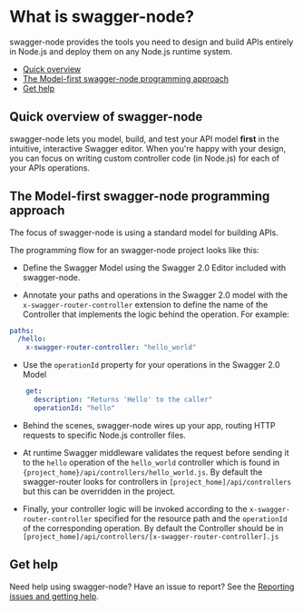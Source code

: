 # What is swagger-node?

swagger-node provides the tools you need to design and build APIs entirely in Node.js and deploy them on any Node.js runtime system.


* [Quick overview](#overview)
* [The Model-first swagger-node programming approach](#programming_model)
* [Get help](#gethelp)

## <a name="overview"></a>Quick overview of swagger-node

swagger-node lets you model, build, and test your API model **first** in the intuitive, interactive Swagger editor. When you're happy with your design, you can focus on writing custom controller code (in Node.js) for each of your APIs operations. 


## <a name="programming_model"></a>The Model-first swagger-node programming approach

The focus of swagger-node is using a standard model for building APIs.  

The programming flow for an swagger-node project looks like this:

* Define the Swagger Model using the Swagger 2.0 Editor included with swagger-node.

* Annotate your paths and operations in the Swagger 2.0 model with the `x-swagger-router-controller` extension to define the name of the Controller that implements the logic behind the operation.  For example:

```yaml
paths:
  /hello:
    x-swagger-router-controller: "hello_world"  
```

* Use the `operationId` property for your operations in the Swagger 2.0 Model
```yaml
    get:
      description: "Returns 'Hello' to the caller"
      operationId: "hello"
```

* Behind the scenes, swagger-node wires up your app, routing HTTP requests to specific Node.js controller files. 

* At runtime Swagger middleware validates the request before sending it to the `hello` operation of the `hello_world` controller which is found in `{project_home}/api/controllers/hello_world.js`.  By default the swagger-router looks for controllers in `[project_home]/api/controllers` but this can be overridden in the project.

* Finally, your controller logic will be invoked according to the `x-swagger-router-controller` specified for the resource path and the `operationId` of the corresponding operation.  By default the Controller should be in `[project_home]/api/controllers/[x-swagger-router-controller].js`


## <a name="gethelp"></a>Get help

Need help using swagger-node? Have an issue to report? See the [Reporting issues and getting help](./report-issues.md).
